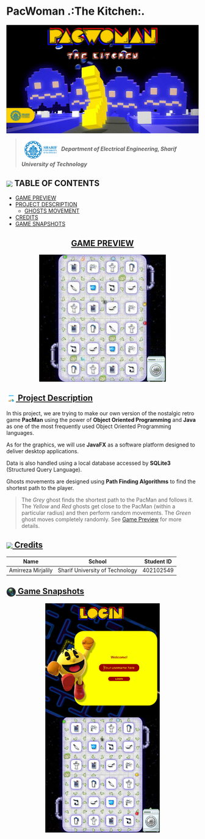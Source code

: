 # PacWoman .:The Kitchen:.
<img src = "Images/PacWomanBanner.jpg" align = "center" width  = "1000">

> <img src = "Images/Sharif Banner.png" width = "100" align = "center"> ***Department of Electrical Engineering, Sharif University of Technology***

<h2 align="left"> <img src = "https://www.freeiconspng.com/thumbs/tasks-icon/tasks-icon-9.png" width = 25 align = "center"> TABLE OF CONTENTS </h2>

- [GAME PREVIEW](#game-preview)
- [PROJECT DESCRIPTION](#project-description)
    - [GHOSTS MOVEMENT](#ghosts-movement)
- [CREDITS](#credits)
- [GAME SNAPSHOTS](#game-snapshots)


<a href="#game-preview">
<h2 align=CENTER>GAME PREVIEW</h2>
</a>

<p align = 'center'>
<img src="./GamePreview.gif" alt="Game Preview" align="center">
</p>

<a href="#project-description">
<h2> <img src = "Images/Project Description.png" width = "25" align = "center"> Project Description </h2>
</a>

In this project, we are trying to make our own version of the nostalgic retro game **PacMan** using the power of **Object Oriented Programming** and **Java** as one of the most frequently used Object Oriented Programming languages.

As for the graphics, we will use **JavaFX** as a software platform designed to deliver desktop applications.

Data is also handled using a local database accessed by **SQLite3** (Structured Query Language).

Ghosts movements are designed using **Path Finding Algorithms** to find the shortest path to the player.

<a href="#ghosts-movement"> </a>

> The *Grey* ghost finds the shortest path to the PacMan and follows it. The *Yellow* and *Red* ghosts get close to the PacMan (within a particular radius) and then perform random movements. The *Green* ghost moves completely randomly. See [Game Preview](#game-preview) for more details.

<a href="#credits">
<h2> <img src = "https://www.freepnglogos.com/uploads/star-png/star-alt-icon-small-flat-iconset-paomedia-13.png" width = "25" align = "center"> Credits</h2>
</a>

| Name | School | Student ID |
| --- | --- | --- |
| Amirreza Mirjalily | Sharif University of Technology | 402102549 |

<a href="#game-snapshots">
<h2> <img src = "Images/CameraLogo.png" width = "25" align = "center">  Game Snapshots</h2>
</a>

<p align="center">

<img src = "Images/Screenshots/LoginPage.png" width  = "300" align = "center">
<img src = "Images/Screenshots/Game.png" width  = "300" align = "center">

</p>
